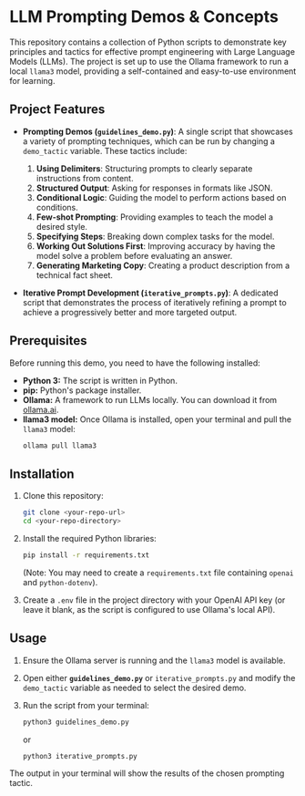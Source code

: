 # LLM Prompting Demos & Concepts

This repository contains a collection of Python scripts to demonstrate key principles and tactics for effective prompt engineering with Large Language Models (LLMs). The project is set up to use the Ollama framework to run a local `llama3` model, providing a self-contained and easy-to-use environment for learning.

## Project Features

* **Prompting Demos (`guidelines_demo.py`)**: A single script that showcases a variety of prompting techniques, which can be run by changing a `demo_tactic` variable. These tactics include:
    1.  **Using Delimiters**: Structuring prompts to clearly separate instructions from content.
    2.  **Structured Output**: Asking for responses in formats like JSON.
    3.  **Conditional Logic**: Guiding the model to perform actions based on conditions.
    4.  **Few-shot Prompting**: Providing examples to teach the model a desired style.
    5.  **Specifying Steps**: Breaking down complex tasks for the model.
    6.  **Working Out Solutions First**: Improving accuracy by having the model solve a problem before evaluating an answer.
    7.  **Generating Marketing Copy**: Creating a product description from a technical fact sheet.

* **Iterative Prompt Development (`iterative_prompts.py`)**: A dedicated script that demonstrates the process of iteratively refining a prompt to achieve a progressively better and more targeted output.

## Prerequisites

Before running this demo, you need to have the following installed:

* **Python 3:** The script is written in Python.
* **pip:** Python's package installer.
* **Ollama:** A framework to run LLMs locally. You can download it from [ollama.ai](https://ollama.ai/).
* **llama3 model:** Once Ollama is installed, open your terminal and pull the `llama3` model:
    ```bash
    ollama pull llama3
    ```

## Installation

1.  Clone this repository:
    ```bash
    git clone <your-repo-url>
    cd <your-repo-directory>
    ```

2.  Install the required Python libraries:
    ```bash
    pip install -r requirements.txt
    ```
    (Note: You may need to create a `requirements.txt` file containing `openai` and `python-dotenv`).

3.  Create a `.env` file in the project directory with your OpenAI API key (or leave it blank, as the script is configured to use Ollama's local API).

## Usage

1.  Ensure the Ollama server is running and the `llama3` model is available.

2.  Open either **`guidelines_demo.py`** or `iterative_prompts.py` and modify the `demo_tactic` variable as needed to select the desired demo.

3.  Run the script from your terminal:
    ```bash
    python3 guidelines_demo.py
    ```
    or
    ```bash
    python3 iterative_prompts.py
    ```

The output in your terminal will show the results of the chosen prompting tactic.